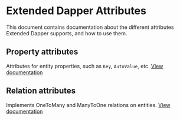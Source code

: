# Extended Dapper Attributes

This document contains documentation about the different attributes Extended Dapper supports, and how to use them.

## Property attributes

Attributes for entity properties, such as `Key`, `AutoValue`, etc. [View documentation](property-attributes.md)

## Relation attributes

Implements OneToMany and ManyToOne relations on entities. [View documentation](relation-attributes.md)